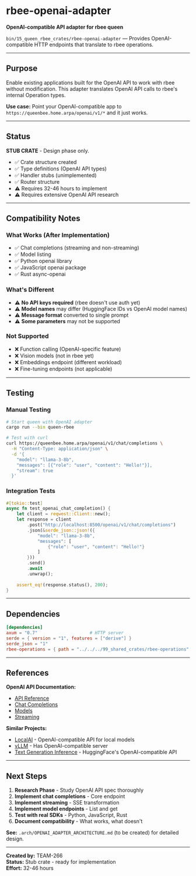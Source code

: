 # rbee-openai-adapter

**OpenAI-compatible API adapter for rbee queen**

`bin/15_queen_rbee_crates/rbee-openai-adapter` — Provides OpenAI-compatible HTTP endpoints that translate to rbee operations.

---

## Purpose

Enable existing applications built for the OpenAI API to work with rbee without modification. This adapter translates OpenAI API calls to rbee's internal Operation types.

**Use case:** Point your OpenAI-compatible app to `https://queenbee.home.arpa/openai/v1/*` and it just works.

---

## Status

**STUB CRATE** - Design phase only.

- ✅ Crate structure created
- ✅ Type definitions (OpenAI API types)
- ✅ Handler stubs (unimplemented)
- ✅ Router structure
- ⚠️ Requires 32-46 hours to implement
- ⚠️ Requires extensive OpenAI API research

---

## Compatibility Notes

### What Works (After Implementation)

- ✅ Chat completions (streaming and non-streaming)
- ✅ Model listing
- ✅ Python openai library
- ✅ JavaScript openai package
- ✅ Rust async-openai

### What's Different

- ⚠️ **No API keys required** (rbee doesn't use auth yet)
- ⚠️ **Model names** may differ (HuggingFace IDs vs OpenAI model names)
- ⚠️ **Message format** converted to single prompt
- ⚠️ **Some parameters** may not be supported

### Not Supported

- ❌ Function calling (OpenAI-specific feature)
- ❌ Vision models (not in rbee yet)
- ❌ Embeddings endpoint (different workload)
- ❌ Fine-tuning endpoints (not applicable)

---

## Testing

### Manual Testing

```bash
# Start queen with OpenAI adapter
cargo run --bin queen-rbee

# Test with curl
curl https://queenbee.home.arpa/openai/v1/chat/completions \
  -H "Content-Type: application/json" \
  -d '{
    "model": "llama-3-8b",
    "messages": [{"role": "user", "content": "Hello!"}],
    "stream": true
  }'
```

### Integration Tests

```rust
#[tokio::test]
async fn test_openai_chat_completion() {
    let client = reqwest::Client::new();
    let response = client
        .post("http://localhost:8500/openai/v1/chat/completions")
        .json(&serde_json::json!({
            "model": "llama-3-8b",
            "messages": [
                {"role": "user", "content": "Hello!"}
            ]
        }))
        .send()
        .await
        .unwrap();
    
    assert_eq!(response.status(), 200);
}
```

---

## Dependencies

```toml
[dependencies]
axum = "0.7"                    # HTTP server
serde = { version = "1", features = ["derive"] }
serde_json = "1"
rbee-operations = { path = "../../../99_shared_crates/rbee-operations" }
```

---

## References

**OpenAI API Documentation:**
- [API Reference](https://platform.openai.com/docs/api-reference)
- [Chat Completions](https://platform.openai.com/docs/api-reference/chat/create)
- [Models](https://platform.openai.com/docs/api-reference/models)
- [Streaming](https://platform.openai.com/docs/api-reference/streaming)

**Similar Projects:**
- [LocalAI](https://github.com/mudler/LocalAI) - OpenAI-compatible API for local models
- [vLLM](https://github.com/vllm-project/vllm) - Has OpenAI-compatible server
- [Text Generation Inference](https://github.com/huggingface/text-generation-inference) - HuggingFace's OpenAI-compatible API

---

## Next Steps

1. **Research Phase** - Study OpenAI API spec thoroughly
2. **Implement chat completions** - Core endpoint
3. **Implement streaming** - SSE transformation
4. **Implement model endpoints** - List and get
5. **Test with real SDKs** - Python, JavaScript, Rust
6. **Document compatibility** - What works, what doesn't

**See:** `.arch/OPENAI_ADAPTER_ARCHITECTURE.md` (to be created) for detailed design.

---

**Created by:** TEAM-266  
**Status:** Stub crate - ready for implementation  
**Effort:** 32-46 hours
